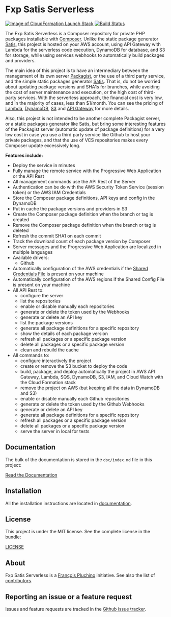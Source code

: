 Fxp Satis Serverless
====================

[![Image of CloudFormation Launch Stack](doc/images/deploy-to-aws.png)](https://console.aws.amazon.com/cloudformation/home?region=eu-west-1#/stacks/new?stackName=FxpSatisServerless&templateURL=https://fxp-satis-serverless.s3.amazonaws.com/latest.template)
[![Build Status](https://travis-ci.org/fxpio/fxp-satis-serverless.svg?branch=master)](https://travis-ci.org/fxpio/fxp-satis-serverless)

The Fxp Satis Serverless is a Composer repository for private PHP packages installable with
[Composer](http://getcomposer.org). Unlike the static package generator [Satis](https://github.com/composer/satis),
this project is hosted on your AWS account, using API Gateway with Lambda for the serverless code execution, DynamoDB
for database, and S3 for storage, while using services webhooks to automatically build packages and providers.

The main idea of this project is to have an intermediary between the management of its own server [Packagist](https://github.com/composer/packagist),
or the use of a third party service, and the simple static packages generator [Satis](https://github.com/composer/satis).
That is, do not be worried about updating package versions and SHA1s for branches, while avoiding the cost of server
maintenance and execution, or the high cost of third-party services. With the serverless approach, the financial cost
is very low, and in the majority of cases, less than $1/month. You can see the pricing of
[Lambda](https://aws.amazon.com/lambda/pricing), [DynamoDB](https://aws.amazon.com/dynamodb/pricing),
[S3](https://aws.amazon.com/s3/pricing) and [API Gateway](https://aws.amazon.com/api-gateway/pricing) for more details.

Also, this project is not intended to be another complete Packagist server, or a static packages generator like Satis,
but bring some interesting features of the Packagist server (automatic update of package definitions) for a very low
cost in case you use a third party service like Github to host your private packages, and that the use of
VCS repositories makes every Composer update excessively long.

**Features include:**

- Deploy the service in minutes
- Fully manage the remote service with the Progressive Web Application or the API Rest
- All management commands use the API Rest of the Server
- Authentication can be do with the AWS Security Token Service (session token) or the AWS IAM Credentials
- Store the Composer package definitions, API keys and config in the DynamoDB
- Put in cache the package versions and providers in S3
- Create the Composer package definition when the branch or tag is created
- Remove the Composer package definition when the branch or tag is deleted
- Refresh the commit SHA1 on each commit
- Track the download count of each package version by Composer
- Server messages and the Progressive Web Application are localized in multiple languages
- Available drivers:
  - Github
- Automatically configuration of the AWS credentials if the [Shared Credentials File](https://docs.aws.amazon.com/sdk-for-javascript/v2/developer-guide/loading-node-credentials-shared.html)
  is present on your machine
- Automatically configuration of the AWS regions if the Shared Config File is present on your machine
- All API Rest to:
  - configure the server
  - list the repositories
  - enable or disable manually each repositories
  - generate or delete the token used by the Webhooks
  - generate or delete an API key
  - list the package versions
  - generate all package definitions for a specific repository
  - show the details of each package version
  - refresh all packages or a specific package version
  - delete all packages or a specific package version
  - clean and rebuild the cache
- All commands to:
  - configure interactively the project
  - create or remove the S3 bucket to deploy the code
  - build, package, and deploy automatically the project in AWS API Gateway, Lambda, SQS, DynamoDB, S3, IAM,
    and Cloud Watch with the Cloud Formation stack
  - remove the project on AWS (but keeping all the data in DynamoDB and S3)
  - enable or disable manually each Github repositories
  - generate or delete the token used by the Github Webhooks
  - generate or delete an API key
  - generate all package definitions for a specific repository
  - refresh all packages or a specific package version
  - delete all packages or a specific package version
  - serve the server in local for tests

Documentation
-------------

The bulk of the documentation is stored in the `doc/index.md`
file in this project:

[Read the Documentation](doc/index.md)

Installation
------------

All the installation instructions are located in [documentation](doc/index.md).

License
-------

This project is under the MIT license. See the complete license in the bundle:

[LICENSE](LICENSE)

About
-----

Fxp Satis Serverless is a [François Pluchino](https://github.com/francoispluchino) initiative.
See also the list of [contributors](https://github.com/fxpio/fxp-satis-serverless/graphs/contributors).

Reporting an issue or a feature request
---------------------------------------

Issues and feature requests are tracked in the [Github issue tracker](https://github.com/fxpio/fxp-satis-serverless/issues).
